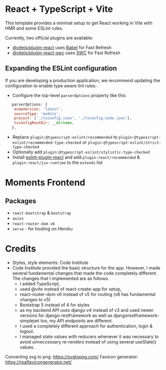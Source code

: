 # React + TypeScript + Vite

This template provides a minimal setup to get React working in Vite with HMR and some ESLint rules.

Currently, two official plugins are available:

- [@vitejs/plugin-react](https://github.com/vitejs/vite-plugin-react/blob/main/packages/plugin-react/README.md) uses [Babel](https://babeljs.io/) for Fast Refresh
- [@vitejs/plugin-react-swc](https://github.com/vitejs/vite-plugin-react-swc) uses [SWC](https://swc.rs/) for Fast Refresh

## Expanding the ESLint configuration

If you are developing a production application, we recommend updating the configuration to enable type aware lint rules:

- Configure the top-level `parserOptions` property like this:

```js
   parserOptions: {
    ecmaVersion: 'latest',
    sourceType: 'module',
    project: ['./tsconfig.json', './tsconfig.node.json'],
    tsconfigRootDir: __dirname,
   },
```

- Replace `plugin:@typescript-eslint/recommended` to `plugin:@typescript-eslint/recommended-type-checked` or `plugin:@typescript-eslint/strict-type-checked`
- Optionally add `plugin:@typescript-eslint/stylistic-type-checked`
- Install [eslint-plugin-react](https://github.com/jsx-eslint/eslint-plugin-react) and add `plugin:react/recommended` & `plugin:react/jsx-runtime` to the `extends` list
# Moments Frontend

## Packages

* `react-bootstrap` & `bootstrap`
* `axios`
* `react-router-dom v6`
* `serve` - for hosting on Heroku


# Credits

* Styles, style elements: Code Institute
* Code Institute provided the basic structure for the app. However, I made several fundamental changes that made the code completely different. The changes that I implemented are as follows. 
   - I added TypeScript, 
   - used @vite instead of react-create-app for setup,
   - react-router-dom v6 instead of v5 for routing (v6 has fundamental changes to v5)
   - Bootstrap 5 instead of 4 for styles
   - as my backend API uses django v4 instead of v3 and used newer versions for django-restframework as well as djangorestframework-simplejwt too, my API endpoints are different.
   - I used a completely different approach for authentication, login & logout.
   - I managed state values with reducers whenever it was necessary to avoid unneccessary re-renders instead of using several useState() values.

Converting svg to png: https://svgtopng.com/
Favicon generator: https://realfavicongenerator.net/